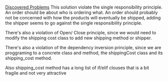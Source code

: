 
[Discovered Problems](DiscoveredProblems.png)
This solution violate the single responsibility principle.     An  order should be about  who is ordering what. An order should probably not be concerned with how  the products will eventually be shipped, adding the shipper seems to go against the single responsibility principle.

There's also a violation of Open/ Close principle, since we would need to modify the shipping cost class to add new shipping method or shipper.

There's also a violation of the dependency inversion principle, since we are proggraming to a concrete class and method, the shippingCost class and its shipping_cost method.

Also shipping_cost method has a long list of  if/elif clouses that is a bit fragile and not very attractive